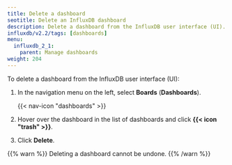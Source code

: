 ```yaml
---
title: Delete a dashboard
seotitle: Delete an InfluxDB dashboard
description: Delete a dashboard from the InfluxDB user interface (UI).
influxdb/v2.2/tags: [dashboards]
menu:
  influxdb_2_1:
    parent: Manage dashboards
weight: 204
---
```


To delete a dashboard from the InfluxDB user interface (UI):

1. In the navigation menu on the left, select **Boards** (**Dashboards**).

    {{< nav-icon "dashboards" >}}

2. Hover over the dashboard  in the list of dashboards  and click **{{< icon "trash" >}}**.    
3. Click **Delete**.

{{% warn %}}
Deleting a dashboard cannot be undone.
{{% /warn %}}
